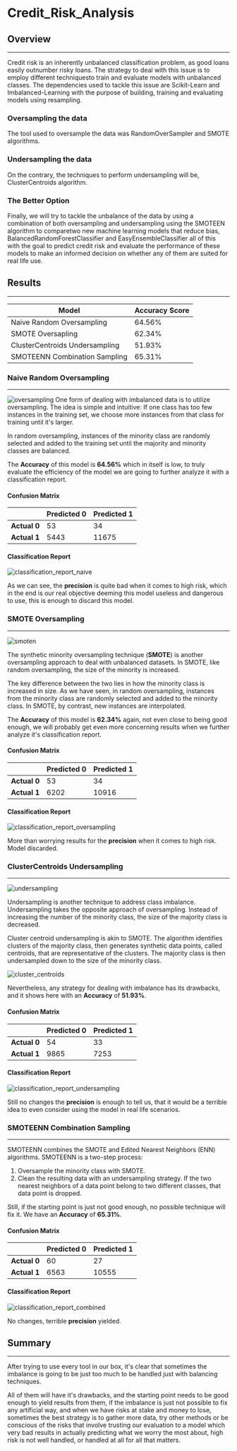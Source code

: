 # Credit_Risk_Analysis

## Overview
---
Credit risk is an inherently unbalanced classification problem, as good loans easily outnumber risky loans. The strategy to deal with this issue is to employ different techniquesto train and evaluate models with unbalanced classes. The dependencies used to tackle this issue are Scikit-Learn and Imbalanced-Learning with the purpose of building, training and evaluating models using resampling.

### Oversampling the data
The tool used to oversample the data was RandomOverSampler and SMOTE algorithms.

### Undersampling the data
On the contrary, the techniques to perform undersampling will be, ClusterCentroids algorithm.

### The Better Option
Finally, we will try to tackle the unbalance of the data by using a combination of both oversampling and undersampling using the SMOTEEN algorithm to comparetwo new machine learning models that reduce bias, BalancedRandomForestClassifier and EasyEnsembleClassifier all of this with the goal to predict credit risk and evaluate the performance of these models to make an informed decision on whether any of them are suited for real life use.

## Results
---

| **Model** | **Accuracy Score**| 
|-----------|----------------|
| Naive Random Oversampling       |64.56%|
| SMOTE Oversapling               |62.34%|
| ClusterCentroids Undersampling  |51.93%|
| SMOTEENN Combination Sampling   |65.31%|
### Naive Random Oversampling
---
![oversampling](https://github.com/carloshgalvan95/Credit_Risk_Analysis/blob/main/Resources/oversampling.png)
One form of dealing with imbalanced data is to utilize oversampling. The idea is simple and intuitive: If one class has too few instances in the training set, we choose more instances from that class for training until it's larger.

In random oversampling, instances of the minority class are randomly selected and added to the training set until the majority and minority classes are balanced.

The **Accuracy** of this model is **64.56%** which in itself is low, to truly evaluate the efficiency of the model we are going to further analyze it with a classification report.

#### Confusion Matrix
|                |**Predicted 0**|**Predicted 1**|
|----------------|---------------|---------------|
|**Actual 0**    |53             |34             |
|**Actual 1**    |5443           |11675          |


#### Classification Report
![classification_report_naive](https://github.com/carloshgalvan95/Credit_Risk_Analysis/blob/main/Resources/classification_report_naive.png)

As we can see, the **precision** is quite bad when it comes to high risk, which in the end is our real objective deeming this model useless and dangerous to use, this is enough to discard this model.

### SMOTE Oversampling
---
![smoten](https://github.com/carloshgalvan95/Credit_Risk_Analysis/blob/main/Resources/smoten.png)

The synthetic minority oversampling technique (**SMOTE**) is another oversampling approach to deal with unbalanced datasets. In SMOTE, like random oversampling, the size of the minority is increased. 

The key difference between the two lies in how the minority class is increased in size. As we have seen, in random oversampling, instances from the minority class are randomly selected and added to the minority class. In SMOTE, by contrast, new instances are interpolated.

The **Accuracy** of this model is **62.34%** again, not even close to being good enough, we will probably get even more concerning results when we further analyze it's classification report.

#### Confusion Matrix
|                |**Predicted 0**|**Predicted 1**|
|----------------|---------------|---------------|
|**Actual 0**    |53             |34             |
|**Actual 1**    |6202           |10916          |
#### Classification Report
![classification_report_oversampling](https://github.com/carloshgalvan95/Credit_Risk_Analysis/blob/main/Resources/classification_report_oversampling.png)

More than worrying results for the **precision** when it comes to high risk. Model discarded.

### ClusterCentroids Undersampling
---
![undersampling](https://github.com/carloshgalvan95/Credit_Risk_Analysis/blob/main/Resources/undersampling.png)

Undersampling is another technique to address class imbalance. Undersampling takes the opposite approach of oversampling. Instead of increasing the number of the minority class, the size of the majority class is decreased.

Cluster centroid undersampling is akin to SMOTE. The algorithm identifies clusters of the majority class, then generates synthetic data points, called centroids, that are representative of the clusters. The majority class is then undersampled down to the size of the minority class.

![cluster_centroids]()

Nevertheless, any strategy for dealing with imbalance has its drawbacks, and it shows here with an **Accuracy** of **51.93%**.

#### Confusion Matrix
|                |**Predicted 0**|**Predicted 1**|
|----------------|---------------|---------------|
|**Actual 0**    |54             |33             |
|**Actual 1**    |9865           |7253           |
#### Classification Report
![classification_report_undersampling](https://github.com/carloshgalvan95/Credit_Risk_Analysis/blob/main/Resources/classification_report_undersampling.png)

Still no changes the **precision** is enough to tell us, that it would be a terrible idea to even consider using the model in real life scenarios.

### SMOTEENN Combination Sampling
---

SMOTEENN combines the SMOTE and Edited Nearest Neighbors (ENN) algorithms. SMOTEENN is a two-step process:

1. Oversample the minority class with SMOTE.
2. Clean the resulting data with an undersampling strategy. If the two nearest neighbors of a data point belong to two different classes, that data point is dropped.

Still, if the starting point is just not good enough, no possible technique will fix it. We have an **Accuracy** of **65.31%**.

#### Confusion Matrix
|                |**Predicted 0**|**Predicted 1**|
|----------------|---------------|---------------|
|**Actual 0**    |60             |27             |
|**Actual 1**    |6563           |10555          |
#### Classification Report
![classification_report_combined](https://github.com/carloshgalvan95/Credit_Risk_Analysis/blob/main/Resources/classification_report_combined.png)

No changes, terrible **precision** yielded.

## Summary
---
After trying to use every tool in our box, it's clear that sometimes the imbalance is going to be just too much to be handled just with balancing techniques.

All of them will have it's drawbacks, and the starting point needs to be good enough to yield results from them, if the imbalance is just not possible to fix any artificial way, and when we have risks at stake and money to lose, sometimes the best strategy is to gather more data, try other methods or be conscious of the risks that involve trusting our evaluation to a model which very bad results in actually predicting what we worry the most about, high risk is not well handled, or handled at all for all that matters.